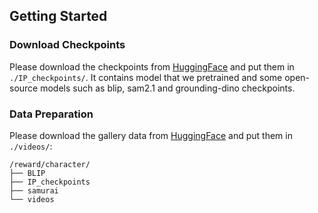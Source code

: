 ## Getting Started

### Download Checkpoints

Please download the checkpoints from [HuggingFace](https://huggingface.co/IndexTeam/Index-anisora/tree/main/reward/IP_checkpoints) and put them in `./IP_checkpoints/`. It contains model that we pretrained and some open-source models such as blip, sam2.1 and grounding-dino checkpoints.

### Data Preparation

Please download the gallery data from [HuggingFace](https://huggingface.co/IndexTeam/Index-anisora/blob/main/reward/videos.tar.gz) and put them in `./videos/`:
```
/reward/character/
├── BLIP
├── IP_checkpoints
├── samurai
└── videos
```
